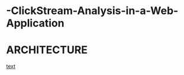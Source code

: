 # -ClickStream-Analysis-in-a-Web-Application




# ARCHITECTURE

[text](.resources/architecture.odg)